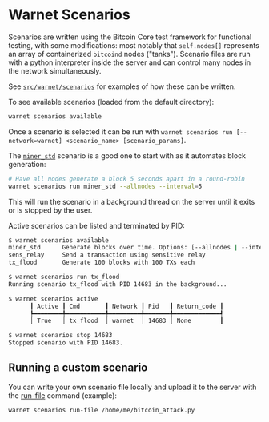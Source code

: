 # Warnet Scenarios

Scenarios are written using the Bitcoin Core test framework for functional testing,
with some modifications: most notably that `self.nodes[]` represents an array of
containerized `bitcoind` nodes ("tanks"). Scenario files are run with a python interpreter
inside the server and can control many nodes in the network simultaneously.

See [`src/warnet/scenarios`](../src/warnet/scenarios) for examples of how these can be written.

To see available scenarios (loaded from the default directory):

```bash
warnet scenarios available
```

Once a scenario is selected it can be run with `warnet scenarios run [--network=warnet] <scenario_name> [scenario_params]`.

The [`miner_std`](../src/warnet/scenarios/miner_std.py) scenario is a good one to start with as it automates block generation:

```bash
# Have all nodes generate a block 5 seconds apart in a round-robin
warnet scenarios run miner_std --allnodes --interval=5
```

This will run the scenario in a background thread on the server until it exits or is stopped by the user.

Active scenarios can be listed and terminated by PID:

```bash
$ warnet scenarios available
miner_std      Generate blocks over time. Options: [--allnodes | --interval=<number> | --mature]
sens_relay     Send a transaction using sensitive relay
tx_flood       Generate 100 blocks with 100 TXs each

$ warnet scenarios run tx_flood
Running scenario tx_flood with PID 14683 in the background...

$ warnet scenarios active
      ┃ Active ┃ Cmd       ┃ Network ┃ Pid   ┃ Return_code ┃
      ┡━━━━━━━━╇━━━━━━━━━━━╇━━━━━━━━━╇━━━━━━━╇━━━━━━━━━━━━━┩
      │ True   │ tx_flood  │ warnet  │ 14683 │ None        ┃

$ warnet scenarios stop 14683
Stopped scenario with PID 14683.
```

## Running a custom scenario

You can write your own scenario file locally and upload it to the server with
the [run-file](/docs/warcli.md#warcli-scenarios-run-file) command (example):

```bash
warnet scenarios run-file /home/me/bitcoin_attack.py
```
